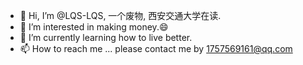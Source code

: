 - 👋 Hi, I’m @LQS-LQS, 一个废物, 西安交通大学在读.
- 👀 I’m interested in making money.😄
- 🌱 I’m currently learning how to live better.
- 📫 How to reach me ... please contact me by 1757569161@qq.com 

<!---
LQS-LQS/LQS-LQS is a ✨ special ✨ repository because its `README.md` (this file) appears on your GitHub profile.
You can click the Preview link to take a look at your changes.
--->
